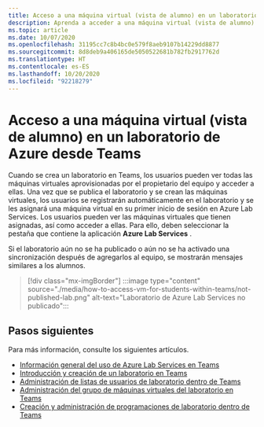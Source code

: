 ```yaml
---
title: Acceso a una máquina virtual (vista de alumno) en un laboratorio de Azure desde Teams
description: Aprenda a acceder a una máquina virtual (vista de alumno) en un laboratorio de Azure desde Teams.
ms.topic: article
ms.date: 10/07/2020
ms.openlocfilehash: 31195cc7c8b4bc0e579f8aeb9107b14229dd8877
ms.sourcegitcommit: 8d8deb9a406165de5050522681b782fb2917762d
ms.translationtype: HT
ms.contentlocale: es-ES
ms.lasthandoff: 10/20/2020
ms.locfileid: "92218279"
---
```

# <a name="access-a-vm-student-view-in-azure-lab-from-teams"></a>Acceso a una máquina virtual (vista de alumno) en un laboratorio de Azure desde Teams

Cuando se crea un laboratorio en Teams, los usuarios pueden ver todas las máquinas virtuales aprovisionadas por el propietario del equipo y acceder a ellas. Una vez que se publica el laboratorio y se crean las máquinas virtuales, los usuarios se registrarán automáticamente en el laboratorio y se les asignará una máquina virtual en su primer inicio de sesión en Azure Lab Services. Los usuarios pueden ver las máquinas virtuales que tienen asignadas, así como acceder a ellas. Para ello, deben seleccionar la pestaña que contiene la aplicación **Azure Lab Services** .

Si el laboratorio aún no se ha publicado o aún no se ha activado una sincronización después de agregarlos al equipo, se mostrarán mensajes similares a los alumnos.

> [!div class="mx-imgBorder"]
> :::image type="content" source="./media/how-to-access-vm-for-students-within-teams/not-published-lab.png" alt-text="Laboratorio de Azure Lab Services no publicado":::

## <a name="next-steps"></a>Pasos siguientes

Para más información, consulte los siguientes artículos.

- [Información general del uso de Azure Lab Services en Teams](lab-services-within-teams-overview.md)
- [Introducción y creación de un laboratorio en Teams](how-to-get-started-create-lab-within-teams.md)
- [Administración de listas de usuarios de laboratorio dentro de Teams](how-to-manage-user-lists-within-teams.md)
- [Administración del grupo de máquinas virtuales del laboratorio en Teams](how-to-manage-vm-pool-within-teams.md)
- [Creación y administración de programaciones de laboratorio dentro de Teams](how-to-create-schedules-within-teams.md)
